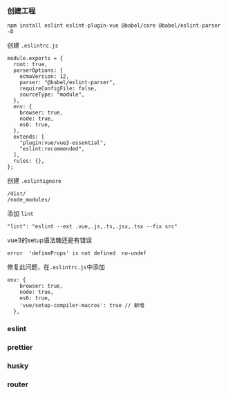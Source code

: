 ### 创建工程

```
npm install eslint eslint-plugin-vue @babel/core @babel/eslint-parser -D
```

创建 `.eslintrc.js`

```
module.exports = {
  root: true,
  parserOptions: {
    ecmaVersion: 12,
    parser: "@babel/eslint-parser",
    requireConfigFile: false,
    sourceType: "module",
  },
  env: {
    browser: true,
    node: true,
    es6: true,
  },
  extends: [
    "plugin:vue/vue3-essential",
    "eslint:recommended",
  ],
  rules: {},
};
```

创建 `.eslintignore`

```
/dist/
/node_modules/
```

添加 `lint`

```
"lint": "eslint --ext .vue,.js,.ts,.jsx,.tsx --fix src"
```

vue3的setup语法糖还是有错误

```
error  'defineProps' is not defined  no-undef
```

修复此问题，在`.eslintrc.js`中添加

```
env: {
    browser: true,
    node: true,
    es6: true,
    'vue/setup-compiler-macros': true // 新增
  },
```

### eslint

### prettier

### husky

### router
